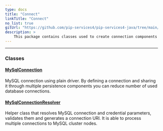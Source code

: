 ```yaml
---
type: docs
title: "Connect"
linkTitle: "Connect"
no_list: true
gitUrl: "https://github.com/pip-services4/pip-services4-java/tree/main/pip-services4-mongodb-java"
description: >
    This package contains classes used to create connection components for MySQL databases.
---
```

---

<div class="module-body"> 

### Classes

#### [MySqlConnection](mysql_connection)
MySQL connection using plain driver.
By defining a connection and sharing it through multiple persistence components
you can reduce number of used database connections.


#### [MySqlConnectionResolver](mysql_connection_resolver)
Helper class that resolves MySQL connection and credential parameters,
validates them and generates a connection URI.
It is able to process multiple connections to MySQL cluster nodes.

</div>

